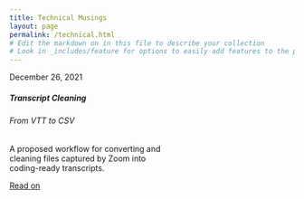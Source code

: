```yaml
---
title: Technical Musings
layout: page
permalink: /technical.html
# Edit the markdown on in this file to describe your collection
# Look in _includes/feature for options to easily add features to the page
---
```


<div class="card" style="width: 18rem;">
  <div class="card-header">
    December 26, 2021
  </div>
  <div class="card-body">
    <h5 class="card-title">Transcript Cleaning</h5>
    <h6 class="card-subtitle mb-2 text-muted">From VTT to CSV</h6>
    <p class="card-text">A proposed workflow for converting and cleaning files captured by Zoom into coding-ready transcripts.</p>
    <a href="/technical/transcriptcleaning.html" class="btn btn-outline-secondary">Read on</a>
  </div>
</div>